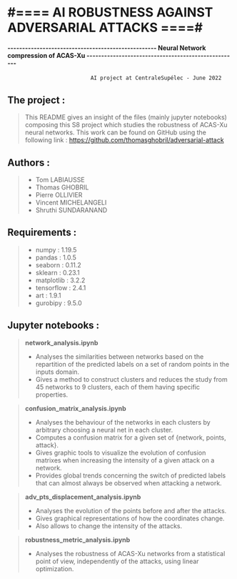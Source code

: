 # #==== AI ROBUSTNESS AGAINST ADVERSARIAL ATTACKS ====#
#### --------------------------------------------------- Neural Network compression of ACAS-Xu ----------------------------------------------------
					    	  AI project at CentraleSupélec - June 2022


## The project :
> This README gives an insight of the files (mainly jupyter notebooks) composing this S8 
> project which studies the robustness of ACAS-Xu neural networks. This work can be found
> on GitHub using the following link : https://github.com/thomasghobril/adversarial-attack


## Authors : 
> - Tom LABIAUSSE
> - Thomas GHOBRIL
> - Pierre OLLIVIER
> - Vincent MICHELANGELI
> - Shruthi SUNDARANAND


## Requirements :
> - numpy : 1.19.5
> - pandas : 1.0.5
> - seaborn : 0.11.2
> - sklearn : 0.23.1
> - matplotlib : 3.2.2
> - tensorflow : 2.4.1
> - art : 1.9.1
> - gurobipy : 9.5.0


## Jupyter notebooks :

> **network_analysis.ipynb**
> - Analyses the similarities between networks based on the repartition of the predicted labels
> on a set of random points in the inputs domain. 
> - Gives a method to construct clusters and 
> reduces the study from 45 networks to 9 clusters, each of them having specific properties.

> **confusion_matrix_analysis.ipynb**
> - Analyses the behaviour of the networks in each clusters by arbitrary choosing a neural net
> in each cluster.
> - Computes a confusion matrix for a given set of {network, points, attack}.
> - Gives graphic tools to visualize the evolution of confusion matrixes when increasing the
> intensity of a given attack on a network.
> - Provides global trends concerning the switch of
> predicted labels that can almost always be observed when attacking a network.

> **adv_pts_displacement_analysis.ipynb**
> - Analyses the evolution of the points before and after the attacks.
> - Gives graphical representations of how the coordinates change.
> - Also allows to change the intensity of the attacks.

> **robustness_metric_analysis.ipynb**
> - Analyses the robustness of ACAS-Xu networks from a statistical point of view,
> independently of the attacks, using linear optimization.




